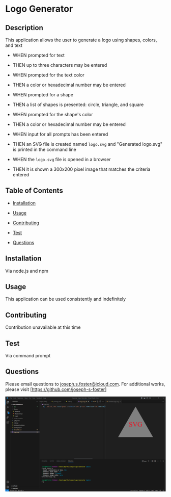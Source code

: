 # Logo Generator
  

  ## Description
  This application allows the user to generate a logo using shapes, colors, and text

 - WHEN prompted for text
 - THEN up to three characters may be entered

 - WHEN prompted for the text color
 - THEN a color or hexadecimal number may be entered

 - WHEN prompted for a shape
 - THEN a list of shapes is presented: circle, triangle, and square

 - WHEN prompted for the shape's color
 - THEN a color or hexadecimal number may be entered

 - WHEN input for all prompts has been entered
 - THEN an SVG file is created named `logo.svg` and "Generated logo.svg" is printed in the command line

 - WHEN the `logo.svg` file is opened in a browser
 - THEN it is shown a 300x200 pixel image that matches the criteria entered

  ## Table of Contents
  - [Installation](#installation)
  - [Usage](#usage)

  - [Contributing](#contributing)
  - [Test](#test)
  - [Questions](#questions)

  ## Installation
  Via node.js and npm

  ## Usage
  This application can be used consistently and indefinitely

  

  ## Contributing
  Contribution unavailable at this time

  ## Test
  Via command prompt

  ## Questions
  Please email questions to joseph.s.foster@icloud.com.
  For additional works, please visit [https://github.com/joseph-s-foster]

  ![Screenshot of application](./assets/Screenshot.png)
